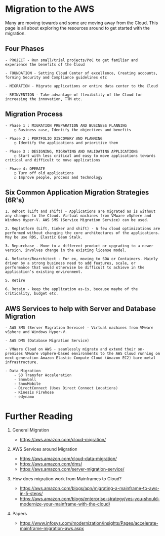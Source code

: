# Migration to the AWS

Many are moving towards and some are moving away from the Cloud. This page is all about exploring the resources around to get started with the migration.

## Four Phases

    - PROJECT - Run small/trial projects/PoC to get familiar and experience the benefits of the Cloud
	
	- FOUNDATION - Setting Cloud Center of excellence, Creating accounts, forming Security and Compliance guidelines etc
	
	- MIGRATION - Migrate applications or entire data center to the Cloud
	
	- REINVENTION - Take advantage of flexibility of the Cloud for increasing the innovation, TTM etc.

## Migration Process

	- Phase 1 : MIGRATION PREPARATION AND BUSINESS PLANNING
		○ Business case, Identify the objectives and benefits

	- Phase 2 : PORTFOLIO DISCOVERY AND PLANNING
		○ Identify the applications and prioritize them

	- Phase 3 : DESIGNING, MIGRATING AND VALIDATING APPLICATIONS
		○ Start with less critical and easy to move applications towards critical and difficult to move applications

	- Phase 4: OPERATE
		○ Turn off old applications
		○ Improve people, process and technology

## Six Common Application Migration Strategies (6R's)

	1. Rehost (Lift and shift) - Applications are migrated as is without any changes to the Cloud. Virtual machines from VMware vSphere and Windows Hyper-V. AWS SMS (Service Migration Service) can be used.
	
	2. Replatform (Lift, tinker and shift) - A few cloud optimizations are performed without changing the core architectures of the applications. May be use RDS, Elastic Bean Stalk.
	
	3. Repurchase - Move to a different product or upgrading to a newer version, involves change in the existing license model.
	
	4. Refactor/Rearchitect - For ex, moving to SOA or Containers. Mainly driven by a strong business need to add features, scale, or performance that would otherwise be difficult to achieve in the application’s existing environment.
	
	5. Retire
	
	6. Retain - keep the application as-is, because maybe of the criticality, budget etc.

## AWS Services to help with Server and Database Migration

	- AWS SMS (Server Migration Service) - Virtual machines from VMware vSphere and Windows Hyper-V.
	
	- AWS DMS (Database Migration Service)
	
	- VMWare Cloud on AWS - seamlessly migrate and extend their on-premises VMware vSphere-based environments to the AWS Cloud running on next-generation Amazon Elastic Compute Cloud (Amazon EC2) bare metal infrastructure.

    - Data Migration
        - S3 Transfer Acceleration
        - Snowball
        - SnowMobile
        - DirectConnect (Uses Direct Connect Locations)
        - Kinesis Firehose
        - edynamo

# Further Reading

1. General Migration
	- https://aws.amazon.com/cloud-migration/

1. AWS Services around Migration
	- https://aws.amazon.com/cloud-data-migration/
	- https://aws.amazon.com/dms/
	- https://aws.amazon.com/server-migration-service/

1. How does migration work from Mainframes to Cloud?
	- https://aws.amazon.com/blogs/apn/migrating-a-mainframe-to-aws-in-5-steps/
	- https://aws.amazon.com/blogs/enterprise-strategy/yes-you-should-modernize-your-mainframe-with-the-cloud/

1. Papers
	- https://www.infosys.com/modernization/insights/Pages/accelerate-mainframe-migration-aws.aspx